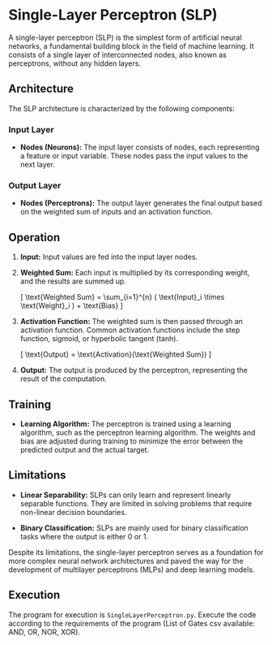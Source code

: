 # Single-Layer Perceptron (SLP)

A single-layer perceptron (SLP) is the simplest form of artificial neural networks, a fundamental building block in the field of machine learning. It consists of a single layer of interconnected nodes, also known as perceptrons, without any hidden layers.

## Architecture

The SLP architecture is characterized by the following components:

### Input Layer

- **Nodes (Neurons):** The input layer consists of nodes, each representing a feature or input variable. These nodes pass the input values to the next layer.

### Output Layer

- **Nodes (Perceptrons):** The output layer generates the final output based on the weighted sum of inputs and an activation function.

## Operation

1. **Input:** Input values are fed into the input layer nodes.
  
2. **Weighted Sum:** Each input is multiplied by its corresponding weight, and the results are summed up.

   \[ \text{Weighted Sum} = \sum_{i=1}^{n} ( \text{Input}_i \times \text{Weight}_i ) + \text{Bias} \]

3. **Activation Function:** The weighted sum is then passed through an activation function. Common activation functions include the step function, sigmoid, or hyperbolic tangent (tanh).

   \[ \text{Output} = \text{Activation}(\text{Weighted Sum}) \]

4. **Output:** The output is produced by the perceptron, representing the result of the computation.

## Training

- **Learning Algorithm:** The perceptron is trained using a learning algorithm, such as the perceptron learning algorithm. The weights and bias are adjusted during training to minimize the error between the predicted output and the actual target.

## Limitations

- **Linear Separability:** SLPs can only learn and represent linearly separable functions. They are limited in solving problems that require non-linear decision boundaries.

- **Binary Classification:** SLPs are mainly used for binary classification tasks where the output is either 0 or 1.

Despite its limitations, the single-layer perceptron serves as a foundation for more complex neural network architectures and paved the way for the development of multilayer perceptrons (MLPs) and deep learning models.

## Execution

The program for execution is `SingleLayerPerceptron.py`. Execute the code according to the requirements of the program (List of Gates csv available: AND, OR, NOR, XOR).
